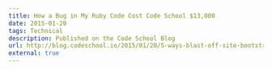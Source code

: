 ```yaml
---
title: How a Bug in My Ruby Code Cost Code School $13,000
date: 2015-01-20
tags: Technical
description: Published on the Code School Blog
url: http://blog.codeschool.io/2015/01/20/5-ways-blast-off-site-bootstrap/
external: true
---
```

